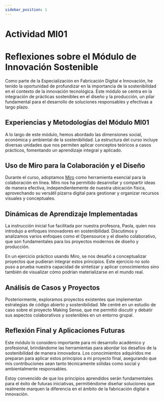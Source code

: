 ```yaml
---
sidebar_position: 1
---
```


# Actividad MI01

# Reflexiones sobre el Módulo de Innovación Sostenible

Como parte de la Especialización en Fabricación Digital e Innovación, he tenido la oportunidad de profundizar en la importancia de la sostenibilidad en el contexto de la innovación tecnológica. Este módulo se centra en la integración de prácticas sostenibles en el diseño y la producción, un pilar fundamental para el desarrollo de soluciones responsables y efectivas a largo plazo.

## Experiencias y Metodologías del Módulo MI01

A lo largo de este módulo, hemos abordado las dimensiones social, económica y ambiental de la sostenibilidad. La estructura del curso incluye diversas unidades que nos permiten aplicar conceptos teóricos a casos prácticos, fomentando un aprendizaje integral y aplicado.

## Uso de Miro para la Colaboración y el Diseño

Durante el curso, adoptamos [Miro](https://miro.com/) como herramienta esencial para la colaboración en línea. Miro nos ha permitido desarrollar y compartir ideas de manera efectiva, independientemente de nuestra ubicación física, aprovechando su versátil pizarra digital para gestionar y organizar recursos visuales y conceptuales.

## Dinámicas de Aprendizaje Implementadas

La instrucción inicial fue facilitada por nuestra profesora, Paola, quien nos introdujo a enfoques innovadores en sostenibilidad. Discutimos y analizamos varios enfoques como el Opensource y el diseño colaborativo, que son fundamentales para los proyectos modernos de diseño y producción.

En un ejercicio práctico usando Miro, se nos desafió a conceptualizar proyectos que pudieran integrar estos principios. Este ejercicio no solo puso a prueba nuestra capacidad de sintetizar y aplicar conocimientos sino también de visualizar cómo podrían materializarse en el mundo real.

## Análisis de Casos y Proyectos

Posteriormente, exploramos proyectos existentes que implementan estrategias de código abierto y sostenibilidad. Me centré en un estudio de caso sobre el proyecto Making Sense, que me permitió discutir y debatir sus aspectos colaborativos y sostenibles en un entorno grupal.

## Reflexión Final y Aplicaciones Futuras

Este módulo lo considero importante para mi desarrollo académico y profesional, brindándome las herramientas para abordar los desafíos de la sostenibilidad de manera innovadora. Los conocimientos adquiridos me preparan para aplicar estos principios a mi proyecto final, asegurando que mis contribuciones sean tanto técnicamente sólidas como social y ambientalmente responsables.

Estoy convencido de que los principios aprendidos serán fundamentales para el éxito de futuras iniciativas, permitiéndome diseñar soluciones que realmente marquen la diferencia en el ámbito de la fabricación digital e innovación.
